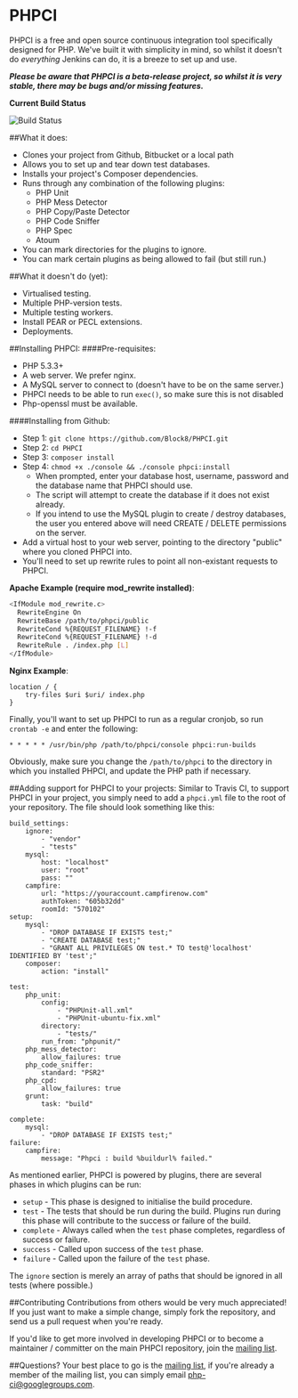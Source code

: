 PHPCI
=====

PHPCI is a free and open source continuous integration tool specifically designed for PHP. We've  built it with simplicity in mind, so whilst it doesn't do *everything* Jenkins can do, it is a breeze to set up and use.

_**Please be aware that PHPCI is a beta-release project, so whilst it is very stable, there may be bugs and/or missing features.**_

**Current Build Status**

![Build Status](http://phpci.block8.net/build-status/image/2)

##What it does:
* Clones your project from Github, Bitbucket or a local path
* Allows you to set up and tear down test databases.
* Installs your project's Composer dependencies.
* Runs through any combination of the following plugins:
    * PHP Unit
    * PHP Mess Detector
    * PHP Copy/Paste Detector
    * PHP Code Sniffer
    * PHP Spec
    * Atoum
* You can mark directories for the plugins to ignore.
* You can mark certain plugins as being allowed to fail (but still run.)

##What it doesn't do (yet):
* Virtualised testing.
* Multiple PHP-version tests.
* Multiple testing workers.
* Install PEAR or PECL extensions.
* Deployments.

##Installing PHPCI:
####Pre-requisites:
* PHP 5.3.3+
* A web server. We prefer nginx.
* A MySQL server to connect to (doesn't have to be on the same server.)
* PHPCI needs to be able to run `exec()`, so make sure this is not disabled
* Php-openssl must be available.


####Installing from Github:
* Step 1: `git clone https://github.com/Block8/PHPCI.git`
* Step 2: `cd PHPCI`
* Step 3: `composer install`
* Step 4: `chmod +x ./console && ./console phpci:install`
    * When prompted, enter your database host, username, password and the database name that PHPCI should use.
    * The script will attempt to create the database if it does not exist already.
    * If you intend to use the MySQL plugin to create / destroy databases, the user you entered above will need CREATE / DELETE permissions on the server.
* Add a virtual host to your web server, pointing to the directory "public" where you cloned PHPCI into.
* You'll need to set up rewrite rules to point all non-existant requests to PHPCI.

**Apache Example (require mod_rewrite installed)**:

```sh
<IfModule mod_rewrite.c>
  RewriteEngine On
  RewriteBase /path/to/phpci/public
  RewriteCond %{REQUEST_FILENAME} !-f
  RewriteCond %{REQUEST_FILENAME} !-d
  RewriteRule . /index.php [L]
</IfModule>
```

**Nginx Example**: 


    location / {
        try-files $uri $uri/ index.php
    }

Finally, you'll want to set up PHPCI to run as a regular cronjob, so run `crontab -e` and enter the following:

    * * * * * /usr/bin/php /path/to/phpci/console phpci:run-builds
    
Obviously, make sure you change the `/path/to/phpci` to the directory in which you installed PHPCI, and update the PHP path if necessary.

##Adding support for PHPCI to your projects:
Similar to Travis CI, to support PHPCI in your project, you simply need to add a `phpci.yml` file to the root of your repository. The file should look something like this:

    build_settings:
        ignore:
            - "vendor"
            - "tests"
        mysql:
            host: "localhost"
            user: "root"
            pass: ""
        campfire:
            url: "https://youraccount.campfirenow.com"
            authToken: "605b32dd"
            roomId: "570102"
    setup:
        mysql:
            - "DROP DATABASE IF EXISTS test;"
            - "CREATE DATABASE test;"
            - "GRANT ALL PRIVILEGES ON test.* TO test@'localhost' IDENTIFIED BY 'test';"
        composer:
            action: "install"
    
    test:
        php_unit:
            config:
                - "PHPUnit-all.xml"
                - "PHPUnit-ubuntu-fix.xml"
            directory:
                - "tests/"
            run_from: "phpunit/"
        php_mess_detector:
            allow_failures: true
        php_code_sniffer:
            standard: "PSR2"
        php_cpd:
            allow_failures: true
        grunt:
            task: "build"
    
    complete:
        mysql:
            - "DROP DATABASE IF EXISTS test;"
    failure:
        campfire:
            message: "Phpci : build %buildurl% failed."
            
As mentioned earlier, PHPCI is powered by plugins, there are several phases in which plugins can be run:

* `setup` - This phase is designed to initialise the build procedure.
* `test` - The tests that should be run during the build. Plugins run during this phase will contribute to the success or failure of the build.
* `complete` - Always called when the `test` phase completes, regardless of success or failure.
* `success` - Called upon success of the `test` phase.
* `failure` - Called upon the failure of the `test` phase.

The `ignore` section is merely an array of paths that should be ignored in all tests (where possible.)

##Contributing
Contributions from others would be very much appreciated! If you just want to make a simple change, simply fork the repository, and send us a pull request when you're ready. 

If you'd like to get more involved in developing PHPCI or to become a maintainer / committer on the main PHPCI repository, join the [mailing list](https://groups.google.com/forum/#!forum/php-ci).

##Questions?
Your best place to go is the [mailing list](https://groups.google.com/forum/#!forum/php-ci), if you're already a member of the mailing list, you can simply email php-ci@googlegroups.com.
